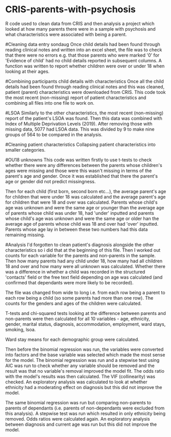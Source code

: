 # CRIS-parents-with-psychosis
R code used to clean data from CRIS and then analysis a project which looked at how many parents there were in a sample with psychosis and what characteristics were associated with being a parent.

#Cleaning data entry sondaug
Once child details had been found through reading clinical notes and written into an excel sheet, the file was to check that there were no errors e.g. that those parents who were marked '0' for 'Evidence of child' had no child details reported in subsequent columns. A function was written to report whether children were over or under 18 when looking at their ages.

#Combining participants child details with characteristics
Once all the child details had been found through reading clinical notes and this was cleaned, patient (parent) characteristics were downloaded from CRIS. This code took the most recent (non-missing) report of patient characteristics and combining all files into one file to work on.

#LSOA
Similarly to the other characteristics, the most recent (non-missing) report of the patient's LSOA was found. Then this data was combined with Index of Multiple Deprivation Levels (2019). After removing those with missing data, 5077 had LSOA data. This was divided by 9 to make nine groups of 564 to be compared in the analysis.

#Cleaning patient characteristics
Collapsing patient characteristics into smaller categories.

#OU18 unknowns
This code was written firstly to use t-tests to check whether there were any differences between the parents whose children's ages were missing and those were this wasn't missing in terms of the parent's age and gender. Once it was established that there the parent's age or gender did not predict missingness.

Then for each child (first born, second born etc...), the average parent's age for children that were under 18 was calculated and the average parent's age for children that were 18 and over was calculated. Parents whose child's age was unknown and were the same age or younger than the average age of parents whose child was under 18, had 'under' inputted and parents whose child's age was unknown and were the same age or older han the average age of parents whose child was 18 and over had 'over' inputted. Parents whose age lay in between these two numbers had this data remaining missing.

#Analysis
I'd forgotten to clean patient's diagnosis alongside the other characteristics so i did that at the beginning of this file. Then I worked out counts for each variable for the parents and non-parents in the sample. Then how many parents had any child under 18, how many had all children 18 and over and how many were all unknown was calculated. Whether there was a difference in whether a child was recorded in the structured 'contacts' field or the free text field depending on age was calculated (and confirmed that dependants were more likely to be recorded).

The file was changed from wide to long i.e. from each row being a parent to each row being a child (so some parents had more than one row). The counts for the genders and ages of the children were calculated.

T-tests and chi-squared tests looking at the difference between parents and non-parents were then calculated for all 10 variables - age, ethnicity, gender, marital status, diagnosis, accommodation, employment, ward stays, smoking, lsoa.

Ward stay means for each demographic group were calculated.

Then before the binomial regression was run, the variables were converted into factors and the base variable was selected which made the most sense for the model. The binomial regression was run and a stepwise test using AIC was run to check whether any variable should be removed and the result was that no variable's removal improved the model fit. The odds ratio with the model's results was then calculated. The VIF (collinearity) was checked. An exploratory analysis was calculated to look at whether ethnicity had a moderating effect on diagnosis but this did not improve the model.

The same binomial regression was run but comparing non-parents to parents of dependants (i.e. parents of non-dependants were excluded from this analysis). A stepwise test was run which resulted in only ethnicity being removed. Odds ratios were calculated again. An exploratory analysis between diagnosis and current age was run but this did not improve the model.

